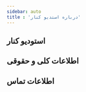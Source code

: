 ```yaml
---
sidebar: auto
title : 'درباره استدیو کنار'
---
```

## استودیو کنار
## اطلاعات کلی و حقوقی

## اطلاعات تماس

